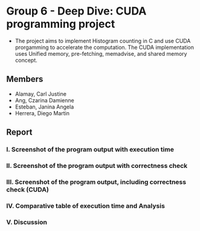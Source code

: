 # Group 6 - Deep Dive: CUDA programming project

- The project aims to implement Histogram counting in C and use CUDA prorgamming to accelerate the computation. The CUDA implementation uses Unified memory, pre-fetching, memadvise, and shared memory concept. 

## Members

* Alamay, Carl Justine
* Ang, Czarina Damienne
* Esteban, Janina Angela
* Herrera, Diego Martin

## Report

### I. Screenshot of the program output with execution time
### II. Screenshot of the program output with correctness check
### III. Screenshot of the program output, including correctness check (CUDA)
### IV. Comparative table of execution time and Analysis
### V. Discussion
